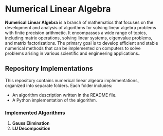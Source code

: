 ﻿# Numerical Linear Algebra
 
**Numerical Linear Algebra** is a branch of mathematics that focuses on the development and analysis of algorithms for solving linear algebra problems with finite precision arithmetic. It encompasses a wide range of topics, including matrix operations, solving linear systems, eigenvalue problems, and matrix factorizations. The primary goal is to develop efficient and stable numerical methods that can be implemented on computers to solve problems arising in various scientific and engineering applications..

## Repository Implementations

This repository contains numerical linear algebra implementations, organized into separate folders. Each folder includes:

- An algorithm description written in the README file.
- A Python implementation of the algorithm.

### Implemented Algorithms

1. **Gauss Elimination**
2. **LU Decomposition**
